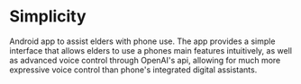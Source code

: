 # Simplicity
Android app to assist elders with phone use. The app provides a simple interface that allows elders to use a phones main features intuitively, as well as advanced voice control through OpenAI's api, allowing for much more expressive voice control than phone's integrated digital assistants.